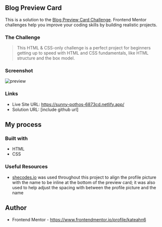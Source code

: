 ## Blog Preview Card

This is a solution to the [Blog Preview Card Challenge](https://www.frontendmentor.io/challenges/blog-preview-card-ckPaj01IcS). Frontend Mentor challenges help you improve your coding skills by building realistic projects.

### The Challenge

> This HTML & CSS-only challenge is a perfect project for beginners getting up to speed with HTML and CSS fundamentals, like HTML structure and the box model.
> 

### Screenshot
![preview](https://github.com/user-attachments/assets/493d7495-c789-4e77-9769-380f6e61bbb4)

### Links

- Live Site URL: https://sunny-pothos-6873cd.netlify.app/
- Solution URL: [include github url]

## My process

### Built with
- HTML
- CSS

### Useful Resources

- [shecodes.io](https://www.shecodes.io/) was used throughout this project to align the profile picture with the name to be inline at the bottom of the preview card; it was also used to help adjust the spacing with between the profile picture and the name

## Author
- Frontend Mentor - https://www.frontendmentor.io/profile/kateahn6
